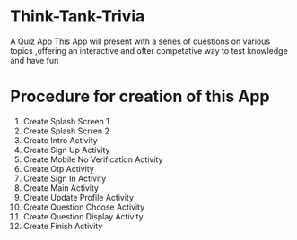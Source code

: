 # Think-Tank-Trivia
   A Quiz App This App will present with a series of questions on various topics ,offering an interactive and ofter competative way to test knowledge and have fun 
# Procedure for creation of this App   
   1) Create Splash Screen 1
   2) Create Splash Scrren 2
   3) Create Intro Activity
   4) Create Sign Up Activity
   5) Create Mobile No Verification Activity
   6) Create Otp Activity
   7) Create Sign In Activity
   8) Create Main Activity
   9) Create Update Profile Activity 
   10) Create Question Choose Activity
   11) Create Question Display Activity
   12) Create Finish Activity
   
